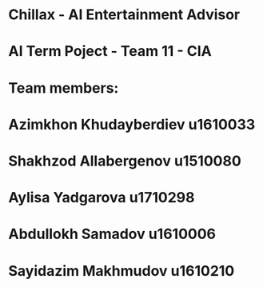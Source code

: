 # Chillax - AI Entertainment Advisor

# AI Term Poject - Team 11 - CIA

# Team members:

# Azimkhon Khudayberdiev	u1610033
# Shakhzod Allabergenov	u1510080
# Aylisa Yadgarova	u1710298
# Abdullokh Samadov	u1610006
# Sayidazim Makhmudov	u1610210
